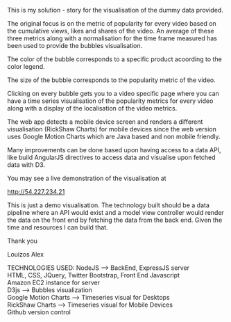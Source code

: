 This is my solution - story for the visualisation of the dummy data provided. 

The original focus is on the metric of popularity for every video based on the cumulative views, likes and shares of the video. An average of these three metrics along with a normalisation for the time frame measured has been used to provide the bubbles visualisation. 

The color of the bubble corresponds to a specific product acoording to the color legend. 

The size of the bubble corresponds to the popularity metric of the video. 

Clicking on every bubble gets you to a video specific page where you can have a time series visualisation of the popularity metrics for every video along with a display of the localisation of the video metrics. 

The web app detects a mobile device screen and renders a different visualisation (RickShaw Charts) for mobile devices since the web version uses Google Motion Charts which are Java based and non mobile friendly. 

Many improvements can be done based upon having access to a data API, like build AngularJS directives to access data and visualise upon fetched data with D3. 

You may see a live demonstration of the visualisation at 

http://54.227.234.21 

This is just a demo visualisation. The technology built should be a data pipeline where an API would exist and a model view controller would render the data on the front end by fetching the data from the back end. Given the time and resources I can build that. 

Thank you 

Louizos Alex

TECHNOLOGIES USED: 
NodeJS --> BackEnd, ExpressJS server <br>
HTML, CSS, JQuery, Twitter Bootstrap, Front End Javascript<br>
Amazon EC2 instance for server <br>
D3js -->  Bubbles visualization<br>
Google Motion Charts --> Timeseries visual for Desktops <br>
RickShaw Charts --> Timeseries visual for Mobile Devices <br>
Github version control <br>





